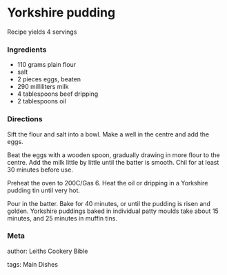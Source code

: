 # Yorkshire pudding

Recipe yields 4 servings 

### Ingredients
 * 110 grams plain flour
 * salt
 * 2 pieces eggs, beaten
 * 290 milliliters milk
 * 4 tablespoons beef dripping
 * 2 tablespoons oil

### Directions

Sift the flour and salt into a bowl.  Make a well in the centre and add the eggs.

Beat the eggs with a wooden spoon, gradually drawing in more flour to the centre.  Add the milk little by little until the batter is smooth.  Chil for at least 30 minutes before use.

Preheat the oven to 200C/Gas 6.  Heat the oil or dripping in a Yorkshire pudding tin until very hot.

Pour in the batter.  Bake for 40 minutes, or until the pudding is risen and golden.  Yorkshire puddings baked in individual patty moulds take about 15 minutes, and 25 minutes in muffin tins.



### Meta
author: Leiths Cookery Bible

tags: Main Dishes

